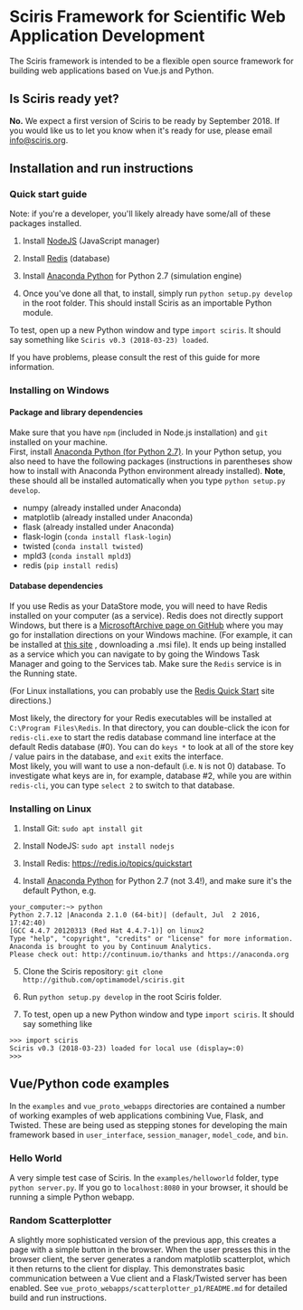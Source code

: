 # Sciris Framework for Scientific Web Application Development

The Sciris framework is intended to be a flexible open source framework
for building web applications based on Vue.js and Python.

## Is Sciris ready yet?

**No.** We expect a first version of Sciris to be ready by September 2018. If you would like us to let you know when it's ready for use, please email info@sciris.org.


## Installation and run instructions

### Quick start guide

Note: if you're a developer, you'll likely already have some/all of these packages installed.

1. Install [NodeJS](https://nodejs.org/en/download/) (JavaScript manager)

2. Install [Redis](https://redis.io/topics/quickstart) (database)

3. Install [Anaconda Python](https://www.anaconda.com/download/) for Python 2.7 (simulation engine)

4. Once you've done all that, to install, simply run `python setup.py develop` in the root folder. This should install Sciris as an importable Python module.

To test, open up a new Python window and type `import sciris`. It should say something like `Sciris v0.3 (2018-03-23) loaded`.

If you have problems, please consult the rest of this guide for more information.

### Installing on Windows

#### Package and library dependencies

Make sure that you have `npm` (included in Node.js installation) and `git` installed on your machine.  
First, install [Anaconda Python (for Python 2.7)](https://www.anaconda.com/download/). In your Python setup, you also need to have the following packages (instructions in parentheses show how to install with Anaconda Python environment already installed). **Note**, these should all be installed automatically when you type `python setup.py develop`.
* numpy (already installed under Anaconda)
* matplotlib (already installed under Anaconda)
* flask (already installed under Anaconda)
* flask-login (`conda install flask-login`)
* twisted (`conda install twisted`)
* mpld3 (`conda install mpld3`)
* redis (`pip install redis`)

#### Database dependencies

If you use Redis as your DataStore mode, you will need to have Redis installed
on your computer (as a service).  Redis does not directly support Windows,
but there is a [MicrosoftArchive page on GitHub](https://github.com/MicrosoftArchive/redis)
where you may go for installation directions on your Windows machine.
(For example, it can be installed at [this site](https://github.com/MicrosoftArchive/redis/releases)
, downloading a .msi file).  It
ends up being installed as a service which you can navigate to by going
the Windows Task Manager and going to the Services tab.  Make sure the `Redis`
service is in the Running state.

(For Linux installations, you can probably use the
[Redis Quick Start](https://redis.io/topics/quickstart) site directions.)

Most likely, the directory for your Redis executables will be installed at
`C:\Program Files\Redis`.  In that directory, you can double-click the icon
for `redis-cli.exe` to start the redis database command line interface at
the default Redis database (#0).  You can do `keys *` to look at all of the
store key / value pairs in the database, and `exit` exits the interface.  
Most likely, you will want to use a non-default (i.e. `N` is not 0)
database.  To investigate what keys are in, for example, database #2,
while you are within `redis-cli`, you can type `select 2` to switch to that
database.

### Installing on Linux

1. Install Git: `sudo apt install git`

2. Install NodeJS: `sudo apt install nodejs`

3. Install Redis: https://redis.io/topics/quickstart

4. Install [Anaconda Python](https://www.anaconda.com/download/) for Python 2.7 (not 3.4!), and make sure it's the default Python, e.g.
```
your_computer:~> python
Python 2.7.12 |Anaconda 2.1.0 (64-bit)| (default, Jul  2 2016, 17:42:40)
[GCC 4.4.7 20120313 (Red Hat 4.4.7-1)] on linux2
Type "help", "copyright", "credits" or "license" for more information.
Anaconda is brought to you by Continuum Analytics.
Please check out: http://continuum.io/thanks and https://anaconda.org
```

5. Clone the Sciris repository: `git clone http://github.com/optimamodel/sciris.git`

6. Run `python setup.py develop` in the root Sciris folder.

7. To test, open up a new Python window and type `import sciris`. It should say something like
```
>>> import sciris
Sciris v0.3 (2018-03-23) loaded for local use (display=:0)
>>>
```

## Vue/Python code examples

In the `examples` and `vue_proto_webapps` directories are contained a number
of working examples of web applications combining Vue, Flask, and Twisted.
These are being used as stepping stones for developing the main framework
based in `user_interface`, `session_manager`, `model_code`, and `bin`.

### Hello World

A very simple test case of Sciris. In the `examples/helloworld` folder, type `python server.py`. If you go to `localhost:8080` in your browser, it should be running a simple Python webapp.

### Random Scatterplotter

A slightly more sophisticated version of the previous app, this creates a page with a simple button in the browser.  When the user
presses this in the browser client, the server generates a random matplotlib
scatterplot, which it then returns to the client for display.  This
demonstrates basic communication between a Vue client and a Flask/Twisted
server has been enabled.  See `vue_proto_webapps/scatterplotter_p1/README.md`
for detailed build and run instructions.

